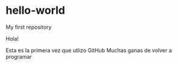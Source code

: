 # hello-world
My first repository

Hola!

Esta es la primera vez que utlizo GitHub
Muchas ganas de volver a programar
